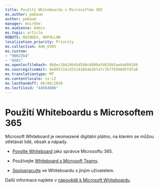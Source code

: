 ```yaml
---
title: Použití Whiteboardu s Microsoftem 365
ms.author: pebaum
author: pebaum
manager: mnirkhe
ms.audience: Admin
ms.topic: article
ROBOTS: NOINDEX, NOFOLLOW
localization_priority: Priority
ms.collection: Adm_O365
ms.custom:
- "9002354"
- "4581"
ms.openlocfilehash: 0b8ec1bb19643d590c6009afd626b5ae4a60d109
ms.sourcegitcommit: 8e093114cd31141664e267a7c7b779398d5fdfa8
ms.translationtype: MT
ms.contentlocale: cs-CZ
ms.lasthandoff: 06/04/2020
ms.locfileid: "44563696"
---
```

# <a name="use-whiteboard-with-microsoft-365"></a>Použití Whiteboardu s Microsoftem 365

Microsoft Whiteboard je neomezené digitální plátno, na kterém se můžou střetávat lidé, obsah a nápady. 

- [Povolte Whiteboard](https://support.office.com/article/d236aef8-fcdf-4b5e-b5d7-7f157461e920#bkmk_07) jako správce Microsoftu 365. 

- Používejte [Whiteboard s Microsoft Teams](https://support.microsoft.com/office/7a6e7218-e9dc-4ccc-89aa-b1a0bb9c31ee). 

- [Spolupracujte](https://support.office.com/article/d236aef8-fcdf-4b5e-b5d7-7f157461e920#bkmk_27) ve Whiteboardu s jiným uživatelem. 

Další informace najdete v [nápovědě k Microsoft Whiteboardu](https://support.office.com/article/d236aef8-fcdf-4b5e-b5d7-7f157461e920). 

